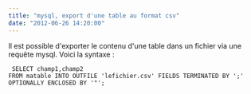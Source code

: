 ```yaml
---
title: "mysql, export d'une table au format csv"
date: "2012-06-26 14:20:00"
---
```

Il est possible d'exporter le contenu d'une table dans un fichier via une requête mysql. Voici la syntaxe :  <code><pre>
SELECT champ1,champ2 FROM matable INTO OUTFILE 'lefichier.csv' 
FIELDS TERMINATED BY ';' OPTIONALLY ENCLOSED BY '"';
</pre></code>
